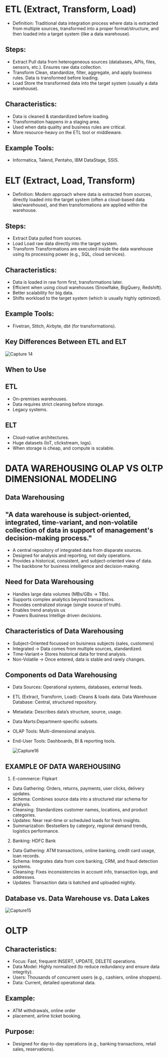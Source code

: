 # ETL (Extract, Transform, Load)

* Definition: Traditional data integration process where data is extracted from multiple sources, transformed into a proper format/structure, and then loaded into a target system (like a data warehouse).

## Steps:

* Extract
Pull data from heterogeneous sources (databases, APIs, files, sensors, etc.). Ensures raw data collection.
* Transform
Clean, standardize, filter, aggregate, and apply business rules. Data is transformed before loading.
* Load
Store the transformed data into the target system (usually a data warehouse).

## Characteristics:

* Data is cleaned & standardized before loading.
* Transformation happens in a staging area.
* Used when data quality and business rules are critical.
* More resource-heavy on the ETL tool or middleware.

## Example Tools:
* Informatica, Talend, Pentaho, IBM DataStage, SSIS.

# ELT (Extract, Load, Transform)

* Definition: Modern approach where data is extracted from sources, directly loaded into the target system (often a cloud-based data lake/warehouse), and then transformations are applied within the warehouse.

## Steps:

* Extract
Data pulled from sources.
* Load
Load raw data directly into the target system.
* Transform
Transformations are executed inside the data warehouse using its processing power (e.g., SQL, cloud services).

## Characteristics:

* Data is loaded in raw form first, transformations later.
* Efficient when using cloud warehouses (Snowflake, BigQuery, Redshift).
* Better scalability for big data.
* Shifts workload to the target system (which is usually highly optimized).

## Example Tools:
* Fivetran, Stitch, Airbyte, dbt (for transformations).

## Key Differences Between ETL and ELT
![Capture 14](https://github.com/user-attachments/assets/cfec88e2-13f2-4039-93c7-47fb7089b8cd)

## When to Use

## ETL
* On-premises warehouses.
* Data requires strict cleaning before storage.
* Legacy systems.

## ELT

* Cloud-native architectures.
* Huge datasets (IoT, clickstream, logs).
* When storage is cheap, and compute is scalable.

# DATA WAREHOUSING OLAP VS OLTP DIMENSIONAL MODELING

## Data Warehousing
## "A data warehouse is subject-oriented, integrated, time-variant, and non-volatile collection of data in support of management's decision-making process."

* A central repository of integrated data from disparate sources.
* Designed for analysis and reporting, not daily operations.
* Provides a historical, consistent, and subject-oriented view of data.
* The backbone for business intelligence and decision-making.


## Need for Data Warehousing

* Handles large data volumes (MBs/GBs → TBs).
* Supports complex analytics beyond transactions.
* Provides centralized storage (single source of truth).
* Enables trend analysis us
* Powers Business Intellige driven decisions.


## Characteristics of Data Warehousing

* Subject-Oriented focussed on buisiness subjects (sales, customers)
* Integrated → Data comes from multiple sources, standardized.
* Time-Variant→ Stores historical data for trend analysis.
* Non-Volatile → Once entered, data is stable and rarely changes.

## Components od Data Warehousing

* Data Sources: Operational systems, databases, external feeds.
* ETL (Extract, Transform, Load): Cleans & loads data. Data Warehouse Database: Central, structured repository.
* Metadata: Describes data’s structure, source, usage.
* Data Marts:Department-specific subsets.
* OLAP Tools: Multi-dimensional analysis.
* End-User Tools: Dashboards, BI & reporting tools.

  ![Capture16](https://github.com/user-attachments/assets/a1981be7-64e3-438d-9dbe-1520ca53da40)


## EXAMPLE OF DATA WAREHOUSIING
1. E-commerce: Flipkart
* Data Gathering: Orders, returns, payments, user clicks, delivery updates.
* Schema: Combines source data into a structured star schema for analysis.
* Cleansing: Standardizes customer names, locations, and product categories.
* Updates: Near real-time or scheduled loads for fresh insights.
* Summarization: Bestsellers by category, regional demand trends, logistics performance.

2. Banking: HDFC Bank
* Data Gathering: ATM transactions, online banking, credit card usage, loan records.
* Schema: Integrates data from core banking, CRM, and fraud detection systems.
* Cleansing: Fixes inconsistencies in account info, transaction logs, and addresses.
* Updates: Transaction data is batched and uploaded nightly.

 ## Database vs. Data Warehouse vs. Data Lakes 
![Capture15](https://github.com/user-attachments/assets/9d8b22a1-7015-4d2a-9389-3e1000b66763)


# OLTP 
## Characteristics:
* Focus: Fast, frequent INSERT, UPDATE, DELETE operations.
* Data Model: Highly normalized (to reduce redundancy and ensure data integrity).
* Users: Thousands of concurrent users (e.g., cashiers, online shoppers).
* Data: Current, detailed operational data.

  
## Example:
* ATM withdrawals, online order
* placement, airline ticket booking.

## Purpose:
* Designed for day-to-day operations (e.g., banking transactions, retail sales, reservations).













